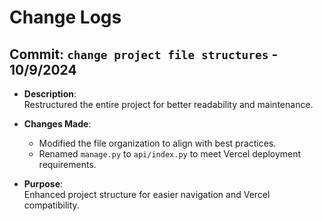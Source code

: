 # Change Logs

## Commit: `change project file structures` - 10/9/2024

- **Description**:  
  Restructured the entire project for better readability and maintenance.
  
- **Changes Made**:
  - Modified the file organization to align with best practices.
  - Renamed `manage.py` to `api/index.py` to meet Vercel deployment requirements.
  
- **Purpose**:  
  Enhanced project structure for easier navigation and Vercel compatibility.
